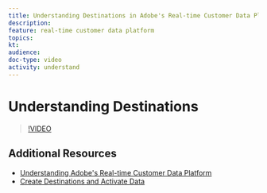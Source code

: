 ```yaml
---
title: Understanding Destinations in Adobe's Real-time Customer Data Platform (RTCDP)
description: 
feature: real-time customer data platform
topics:
kt: 
audience: 
doc-type: video
activity: understand
---
```


# Understanding Destinations


>[!VIDEO](https://video.tv.adobe.com/v/29707?quality=12)

## Additional Resources

* [Understanding Adobe's Real-time Customer Data Platform](understanding-adobes-real-time-customer-data-platform.md)
* [Create Destinations and Activate Data](create-destinations-and-activate-data.md)